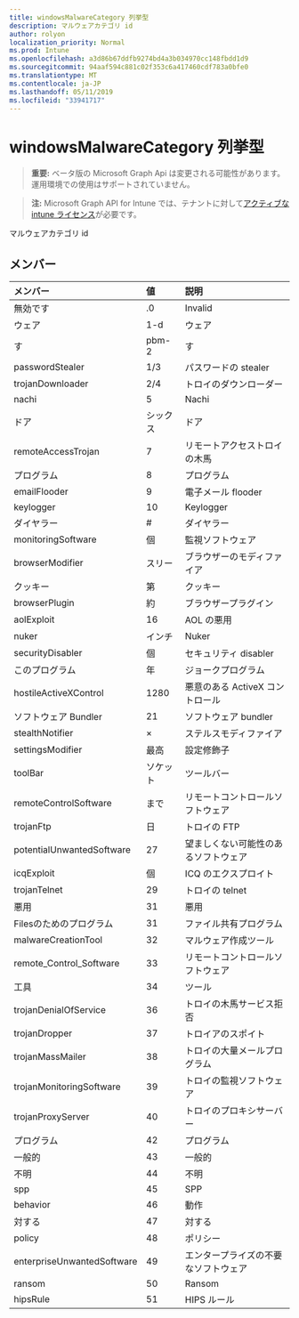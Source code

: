 ```yaml
---
title: windowsMalwareCategory 列挙型
description: マルウェアカテゴリ id
author: rolyon
localization_priority: Normal
ms.prod: Intune
ms.openlocfilehash: a3d86b67ddfb9274bd4a3b034970cc148fbdd1d9
ms.sourcegitcommit: 94aaf594c881c02f353c6a417460cdf783a0bfe0
ms.translationtype: MT
ms.contentlocale: ja-JP
ms.lasthandoff: 05/11/2019
ms.locfileid: "33941717"
---
```

# <a name="windowsmalwarecategory-enum-type"></a>windowsMalwareCategory 列挙型

> **重要:** ベータ版の Microsoft Graph Api は変更される可能性があります。運用環境での使用はサポートされていません。

> **注:** Microsoft Graph API for Intune では、テナントに対して[アクティブな intune ライセンス](https://go.microsoft.com/fwlink/?linkid=839381)が必要です。

マルウェアカテゴリ id

## <a name="members"></a>メンバー
|メンバー|値|説明|
|:---|:---|:---|
|無効です|.0|Invalid|
|ウェア|1-d|ウェア|
|す|pbm-2|す|
|passwordStealer|1/3|パスワードの stealer|
|trojanDownloader|2/4|トロイのダウンローダー|
|nachi|5|Nachi|
|ドア|シックス|ドア|
|remoteAccessTrojan|7|リモートアクセストロイの木馬|
|プログラム|8 |プログラム|
|emailFlooder|9 |電子メール flooder|
|keylogger|10 |Keylogger|
|ダイヤラー|#|ダイヤラー|
|monitoringSoftware|個|監視ソフトウェア|
|browserModifier|スリー|ブラウザーのモディファイア|
|クッキー|第|クッキー|
|browserPlugin|約|ブラウザープラグイン|
|aolExploit|16|AOL の悪用|
|nuker|インチ|Nuker|
|securityDisabler|個|セキュリティ disabler|
|このプログラム|年|ジョークプログラム|
|hostileActiveXControl|1280|悪意のある ActiveX コントロール|
|ソフトウェア Bundler|21|ソフトウェア bundler|
|stealthNotifier|×|ステルスモディファイア|
|settingsModifier|最高|設定修飾子|
|toolBar|ソケット|ツールバー|
|remoteControlSoftware|まで|リモートコントロールソフトウェア|
|trojanFtp|日|トロイの FTP|
|potentialUnwantedSoftware|27|望ましくない可能性のあるソフトウェア|
|icqExploit|個|ICQ のエクスプロイト|
|trojanTelnet|29|トロイの telnet|
|悪用|31|悪用|
|Filesのためのプログラム|31|ファイル共有プログラム|
|malwareCreationTool|32|マルウェア作成ツール|
|remote_Control_Software|33|リモートコントロールソフトウェア|
|工具|34|ツール|
|trojanDenialOfService|36|トロイの木馬サービス拒否|
|trojanDropper|37|トロイアのスポイト|
|trojanMassMailer|38|トロイの大量メールプログラム|
|trojanMonitoringSoftware|39|トロイの監視ソフトウェア|
|trojanProxyServer|40|トロイのプロキシサーバー|
|プログラム|42|プログラム|
|一般的|43|一般的|
|不明|44|不明|
|spp|45|SPP|
|behavior|46|動作|
|対する|47|対する|
|policy|48|ポリシー|
|enterpriseUnwantedSoftware|49|エンタープライズの不要なソフトウェア|
|ransom|50|Ransom|
|hipsRule|51|HIPS ルール|




